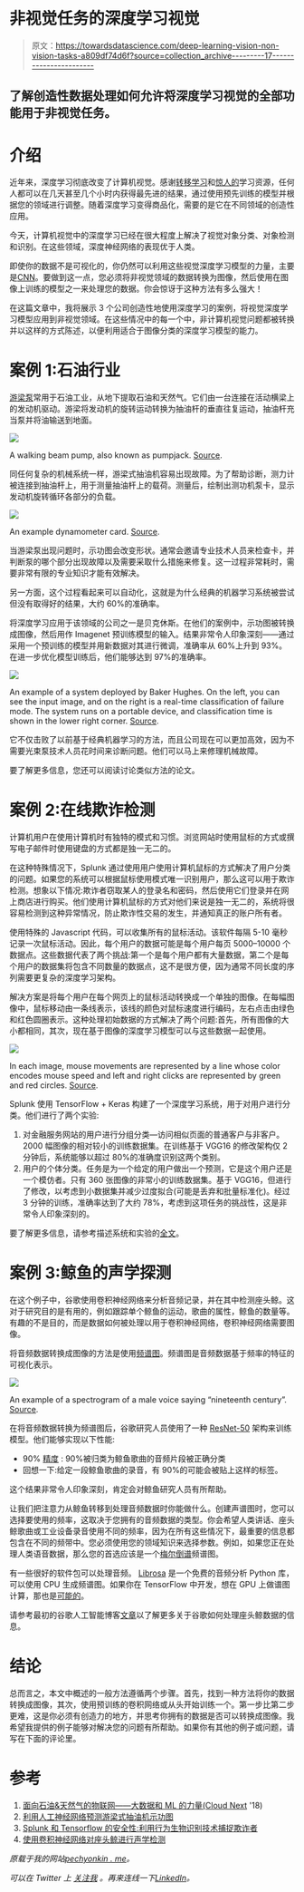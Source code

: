 # 非视觉任务的深度学习视觉

> 原文：<https://towardsdatascience.com/deep-learning-vision-non-vision-tasks-a809df74d6f?source=collection_archive---------17----------------------->

## 了解创造性数据处理如何允许将深度学习视觉的全部功能用于非视觉任务。

# 介绍

近年来，深度学习彻底改变了计算机视觉。感谢[转移学习](https://machinelearningmastery.com/transfer-learning-for-deep-learning/)和[惊人的](https://course.fast.ai/)学习资源，任何人都可以在几天甚至几个小时内获得最先进的结果，通过使用预先训练的模型并根据您的领域进行调整。随着深度学习变得商品化，需要的是它在不同领域的创造性应用。

今天，计算机视觉中的深度学习已经在很大程度上解决了视觉对象分类、对象检测和识别。在这些领域，深度神经网络的表现优于人类。

即使你的数据不是可视化的，你仍然可以利用这些视觉深度学习模型的力量，主要是[CNN](https://en.wikipedia.org/wiki/Convolutional_neural_network)。要做到这一点，您必须将非视觉领域的数据转换为图像，然后使用在图像上训练的模型之一来处理您的数据。你会惊讶于这种方法有多么强大！

在这篇文章中，我将展示 3 个公司创造性地使用深度学习的案例，将视觉深度学习模型应用到非视觉领域。在这些情况中的每一个中，非计算机视觉问题都被转换并以这样的方式陈述，以便利用适合于图像分类的深度学习模型的能力。

# 案例 1:石油行业

[游梁泵](https://www.google.com/search?q=beam+pump)常用于石油工业，从地下提取石油和天然气。它们由一台连接在活动横梁上的发动机驱动。游梁将发动机的旋转运动转换为抽油杆的垂直往复运动，抽油杆充当泵并将油输送到地面。

![](img/d5558ce415d87307096aeb84e2520578.png)

A walking beam pump, also known as pumpjack. [Source](https://commons.wikimedia.org/wiki/File:Pump_jack_animation.gif).

同任何复杂的机械系统一样，游梁式抽油机容易出现故障。为了帮助诊断，测力计被连接到抽油杆上，用于测量抽油杆上的载荷。测量后，绘制出测功机泵卡，显示发动机旋转循环各部分的负载。

![](img/c3b244d155cf510c9bf76fbb52d65609.png)

An example dynamometer card. [Source](https://www.researchgate.net/profile/Oj_Romero/publication/274264607/figure/fig12/AS:294868048990209@1447313429071/Downhole-dynamometer-card-for-non-anchored-tubing-and-a-rod-string-length-equal-to-4-800.png).

当游梁泵出现问题时，示功图会改变形状。通常会邀请专业技术人员来检查卡，并判断泵的哪个部分出现故障以及需要采取什么措施来修复。这一过程非常耗时，需要非常有限的专业知识才能有效解决。

另一方面，这个过程看起来可以自动化，这就是为什么经典的机器学习系统被尝试但没有取得好的结果，大约 60%的准确率。

将深度学习应用于该领域的公司之一是贝克休斯。在他们的案例中，示功图被转换成图像，然后用作 Imagenet 预训练模型的输入。结果非常令人印象深刻——通过采用一个预训练的模型并用新数据对其进行微调，准确率从 60%上升到 93%。在进一步优化模型训练后，他们能够达到 97%的准确率。

![](img/4853f6854b760b1ae215605f69e00221.png)

An example of a system deployed by Baker Hughes. On the left, you can see the input image, and on the right is a real-time classification of failure mode. The system runs on a portable device, and classification time is shown in the lower right corner. [Source](https://youtu.be/6_kdEguYwwg?t=1692).

它不仅击败了以前基于经典机器学习的方法，而且公司现在可以更加高效，因为不需要光束泵技术人员花时间来诊断问题。他们可以马上来修理机械故障。

要了解更多信息，您还可以阅读讨论类似方法的论文。

# 案例 2:在线欺诈检测

计算机用户在使用计算机时有独特的模式和习惯。浏览网站时使用鼠标的方式或撰写电子邮件时使用键盘的方式都是独一无二的。

在这种特殊情况下，Splunk 通过使用用户使用计算机鼠标的方式解决了用户分类的问题。如果您的系统可以根据鼠标使用模式唯一识别用户，那么这可以用于欺诈检测。想象以下情况:欺诈者窃取某人的登录名和密码，然后使用它们登录并在网上商店进行购买。他们使用计算机鼠标的方式对他们来说是独一无二的，系统将很容易检测到这种异常情况，防止欺诈性交易的发生，并通知真正的账户所有者。

使用特殊的 Javascript 代码，可以收集所有的鼠标活动。该软件每隔 5-10 毫秒记录一次鼠标活动。因此，每个用户的数据可能是每个用户每页 5000–10000 个数据点。这些数据代表了两个挑战:第一个是每个用户都有大量数据，第二个是每个用户的数据集将包含不同数量的数据点，这不是很方便，因为通常不同长度的序列需要更复杂的深度学习架构。

解决方案是将每个用户在每个网页上的鼠标活动转换成一个单独的图像。在每幅图像中，鼠标移动由一条线表示，该线的颜色对鼠标速度进行编码，左右点击由绿色和红色圆圈表示。这种处理初始数据的方式解决了两个问题:首先，所有图像的大小都相同，其次，现在基于图像的深度学习模型可以与这些数据一起使用。

![](img/3a15d7e8bc27f844f293e456e4cadf9b.png)

In each image, mouse movements are represented by a line whose color encodes mouse speed and left and right clicks are represented by green and red circles. [Source](https://www.splunk.com/blog/2017/04/18/deep-learning-with-splunk-and-tensorflow-for-security-catching-the-fraudster-in-neural-networks-with-behavioral-biometrics.html).

Splunk 使用 TensorFlow + Keras 构建了一个深度学习系统，用于对用户进行分类。他们进行了两个实验:

1.  对金融服务网站的用户进行分组分类—访问相似页面的普通客户与非客户。2000 幅图像的相对较小的训练数据集。在训练基于 VGG16 的修改架构仅 2 分钟后，系统能够以超过 80%的准确度识别这两个类别。
2.  用户的个体分类。任务是为一个给定的用户做出一个预测，它是这个用户还是一个模仿者。只有 360 张图像的非常小的训练数据集。基于 VGG16，但进行了修改，以考虑到小数据集并减少过度拟合(可能是丢弃和批量标准化)。经过 3 分钟的训练，准确率达到了大约 78%，考虑到这项任务的挑战性，这是非常令人印象深刻的。

要了解更多信息，请参考描述系统和实验的[全文](https://www.splunk.com/blog/2017/04/18/deep-learning-with-splunk-and-tensorflow-for-security-catching-the-fraudster-in-neural-networks-with-behavioral-biometrics.html)。

# 案例 3:鲸鱼的声学探测

在这个例子中，谷歌使用卷积神经网络来分析音频记录，并在其中检测座头鲸。这对于研究目的是有用的，例如跟踪单个鲸鱼的运动，歌曲的属性，鲸鱼的数量等。有趣的不是目的，而是数据如何被处理以用于卷积神经网络，卷积神经网络需要图像。

将音频数据转换成图像的方法是使用[频谱图](https://en.wikipedia.org/wiki/Spectrogram)。频谱图是音频数据基于频率的特征的可视化表示。

![](img/da172b7f1409cd14177b64de0b2842f0.png)

An example of a spectrogram of a male voice saying “nineteenth century”. [Source](https://commons.wikimedia.org/wiki/Category:Voice_spectrograms).

在将音频数据转换为频谱图后，谷歌研究人员使用了一种 [ResNet-50](https://arxiv.org/abs/1512.03385) 架构来训练模型。他们能够实现以下性能:

*   90% [精度](https://en.wikipedia.org/wiki/Precision_and_recall) : 90%被归类为鲸鱼歌曲的音频片段被正确分类
*   回想一下:给定一段鲸鱼歌曲的录音，有 90%的可能会被贴上这样的标签。

这个结果非常令人印象深刻，肯定会对鲸鱼研究人员有所帮助。

让我们把注意力从鲸鱼转移到处理音频数据时你能做什么。创建声谱图时，您可以选择要使用的频率，这取决于您拥有的音频数据的类型。你会希望人类讲话、座头鲸歌曲或工业设备录音使用不同的频率，因为在所有这些情况下，最重要的信息都包含在不同的频带中。您必须使用您的领域知识来选择参数。例如，如果您正在处理人类语音数据，那么您的首选应该是一个[梅尔倒谱](https://en.wikipedia.org/wiki/Mel-frequency_cepstrum)频谱图。

有一些很好的软件包可以处理音频。 [Librosa](https://librosa.github.io/librosa/) 是一个免费的音频分析 Python 库，可以使用 CPU 生成频谱图。如果你在 TensorFlow 中开发，想在 GPU 上做谱图计算，那也是[可能的](https://www.tensorflow.org/api_guides/python/contrib.signal#Computing_spectrograms)。

请参考最初的谷歌人工智能博客[文章](https://ai.googleblog.com/2018/10/acoustic-detection-of-humpback-whales.html)以了解更多关于谷歌如何处理座头鲸数据的信息。

# 结论

总而言之，本文中概述的一般方法遵循两个步骤。首先，找到一种方法将你的数据转换成图像，其次，使用预训练的卷积网络或从头开始训练一个。第一步比第二步更难，这是你必须有创造力的地方，并思考你拥有的数据是否可以转换成图像。我希望我提供的例子能够对解决您的问题有所帮助。如果你有其他的例子或问题，请写在下面的评论里。

# 参考

1.  [面向石油&天然气的物联网——大数据和 ML 的力量(Cloud Next](https://youtu.be/6_kdEguYwwg?t=1692) '18)
2.  [利用人工神经网络预测游梁式抽油机示功图](https://www.knepublishing.com/index.php/KnE-Engineering/article/download/3083/6587)
3.  [Splunk 和 Tensorflow 的安全性:利用行为生物识别技术捕捉欺诈者](https://www.splunk.com/blog/2017/04/18/deep-learning-with-splunk-and-tensorflow-for-security-catching-the-fraudster-in-neural-networks-with-behavioral-biometrics.html)
4.  [使用卷积神经网络对座头鲸进行声学检测](https://ai.googleblog.com/2018/10/acoustic-detection-of-humpback-whales.html)

*原载于我的网站*[*pechyonkin . me*](https://pechyonkin.me/deep-learning-vision-non-vision-tasks/)*。*

*可以在 Twitter 上* [*关注我*](https://twitter.com/max_pechyonkin) *。再来连线一下*[*LinkedIn*](https://www.linkedin.com/in/maxim-pechyonkin-phd/)*。*